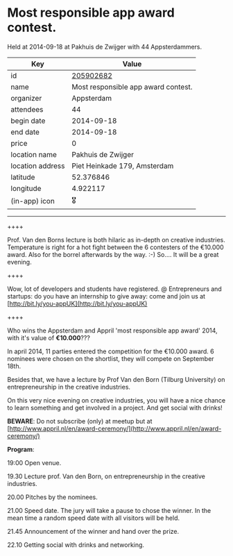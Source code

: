 # Most responsible app award contest.
Held at 2014-09-18 at Pakhuis de Zwijger with 44 Appsterdammers.
        
|Key|Value
|---|---|
|id|[205902682](https://www.meetup.com/appsterdam/events/205902682/)|
|name|Most responsible app award contest.|
|organizer|Appsterdam|
|attendees|44|
|begin date|2014-09-18|
|end date|2014-09-18|
|price|0|
|location name|Pakhuis de Zwijger|
|location address|Piet Heinkade 179, Amsterdam|
|latitude|52.376846|
|longitude|4.922117|
|(in-app) icon|🎖|

---

++++

Prof. Van den Borns lecture is both hilaric as in-depth on creative industries. Temperature is right for a hot fight between the 6 contesters of the €10.000 award. Also for the borrel afterwards by the way. :-) So.... It will be a great evening.

++++

Wow, lot of developers and students have registered. @ Entrepreneurs and startups: do you have an internship to give away: come and join us at [http://bit.ly/you-appUK](http://bit.ly/you-appUK)

++++

Who wins the Appsterdam and Appril 'most responsible app award' 2014, with it's value of **€10.000**???

In april 2014, 11 parties entered the competition for the €10.000 award. 6 nominees were chosen on the shortlist, they will compete on September 18th.

Besides that, we have a lecture by Prof Van den Born (Tilburg University) on entrepreneurship in the creative industries.

On this very nice evening on creative industries, you will have a nice chance to learn something and get involved in a project. And get social with drinks!

**BEWARE**: Do not subscribe (only) at meetup but at [http://www.appril.nl/en/award-ceremony/](http://www.appril.nl/en/award-ceremony/)

**Program**:

19:00 Open venue.

19.30 Lecture prof. Van den Born, on entrepreneurship in the creative industries.

20.00 Pitches by the nominees.

21.00 Speed date. The jury will take a pause to chose the winner. In the mean time a random speed date with all visitors will be held.

21.45 Announcement of the winner and hand over the prize.

22.10 Getting social with drinks and networking.


